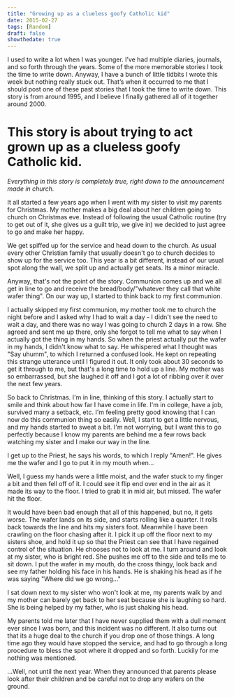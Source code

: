 ```yaml
---
title: "Growing up as a clueless goofy Catholic kid"
date: 2015-02-27
tags: [Random]
draft: false
showthedate: true
---
```


<p>I used to write a lot when I was younger.  I’ve had multiple diaries, journals, and so forth through the years.  Some of the more memorable stories I took the time to write down.  Anyway, I have a bunch of little tidbits I wrote this week but nothing really stuck out.  That’s when it occurred to me that I should post one of these past stories that I took the time to write down.  This story is from around 1995, and I believe I finally gathered all of it together around 2000. </p> <h1>This story is about trying to act grown up as a clueless goofy Catholic kid.</h1><p><i>Everything in this story is completely true, right down to the announcement made in church.</i></p> <p>It all started a few years ago when I went with my sister to visit my parents for Christmas.  My mother makes a big deal about her children going to church on Christmas eve.  Instead of following the usual Catholic routine (try to get out of it, she gives us a guilt trip, we give in) we decided to just agree to go and make her happy. </p> <p>We get spiffed up for the service and head down to the church.  As usual every other Christian family that usually doesn't go to church decides to show up for the service too.  This year is a bit different, instead of our usual spot along the wall, we split up and actually get seats.  Its a minor miracle. </p> <p>Anyway, that's not the point of the story.  Communion comes up and we all get in line to go and receive the bread/body/"whatever they call that white wafer thing".  On our way up, I started to think back to my first communion. </p> <p>I actually skipped my first communion, my mother took me to church the night before and I asked why I had to wait a day - I didn't see the need to wait a day, and there was no way I was going to church 2 days in a row.  She agreed and sent me up there, only she forgot to tell me what to say when I actually got the thing in my hands.  So when the priest actually put the wafer in my hands, I didn't know what to say.  He whispered what I thought was "Say uhumm", to which I returned a confused look.  He kept on repeating this strange utterance until I figured it out.  It only took about 30 seconds to get it through to me, but that's a long time to hold up a line. My mother was so embarrassed, but she laughed it off and I got a lot of ribbing over it over the next few years. </p> <p>So back to Christmas.  I'm in line, thinking of this story.  I actually start to smile and think about how far I have come in life.  I'm in college, have a job, survived many a setback, etc.  I'm feeling pretty good knowing that I can now do this communion thing so easily.  Well, I start to get a little nervous, and my hands started to sweat a bit.  I'm not worrying, but I want this to go perfectly because I know my parents are behind me a few rows back watching my sister and I make our way in the line. </p> <p>I get up to the Priest, he says his words, to which I reply "Amen!".  He gives me the wafer and I go to put it in my mouth when... </p> <p>Well, I guess my hands were a little moist, and the wafer stuck to my finger a bit and then fell off of it.  I could see it flip end over end in the air as it made its way to the floor.  I tried to grab it in mid air, but missed.  The wafer hit the floor. </p> <p>It would have been bad enough that all of this happened, but no, it gets worse.  The wafer lands on its side, and starts rolling like a quarter.  It rolls back towards the line and hits my sisters foot.  Meanwhile I have been crawling on the floor chasing after it.  I pick it up off the floor next to my sisters shoe, and hold it up so that the Priest can see that I have regained control of the situation.  He chooses not to look at me.  I turn around and look at my sister, who is bright red.  She pushes me off to the side and tells me to sit down.  I put the wafer in my mouth, do the cross thingy, look back and see my father holding his face in his hands.  He is shaking his head as if he was saying "Where did we go wrong..." </p> <p>I sat down next to my sister who won't look at me, my parents walk by and my mother can barely get back to her seat because she is laughing so hard. She is being helped by my father, who is just shaking his head. </p> <p>My parents told me later that I have never supplied them with a dull moment ever since I was born, and this incident was no different.  It also turns out that its a huge deal to the church if you drop one of those things.  A long time ago they would have stopped the service, and had to go through a long procedure to bless the spot where it dropped and so forth. Luckily for me nothing was mentioned. </p> <p>...Well, not until the next year.  When they announced that parents please look after their children and be careful not to drop any wafers on the ground. </p>
